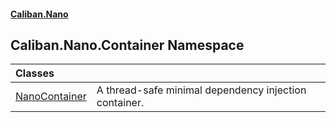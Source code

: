 #### [Caliban.Nano](index.md 'index')

## Caliban.Nano.Container Namespace

| Classes | |
| :--- | :--- |
| [NanoContainer](Caliban.Nano.Container.NanoContainer.md 'Caliban.Nano.Container.NanoContainer') | A thread-safe minimal dependency injection container. |
